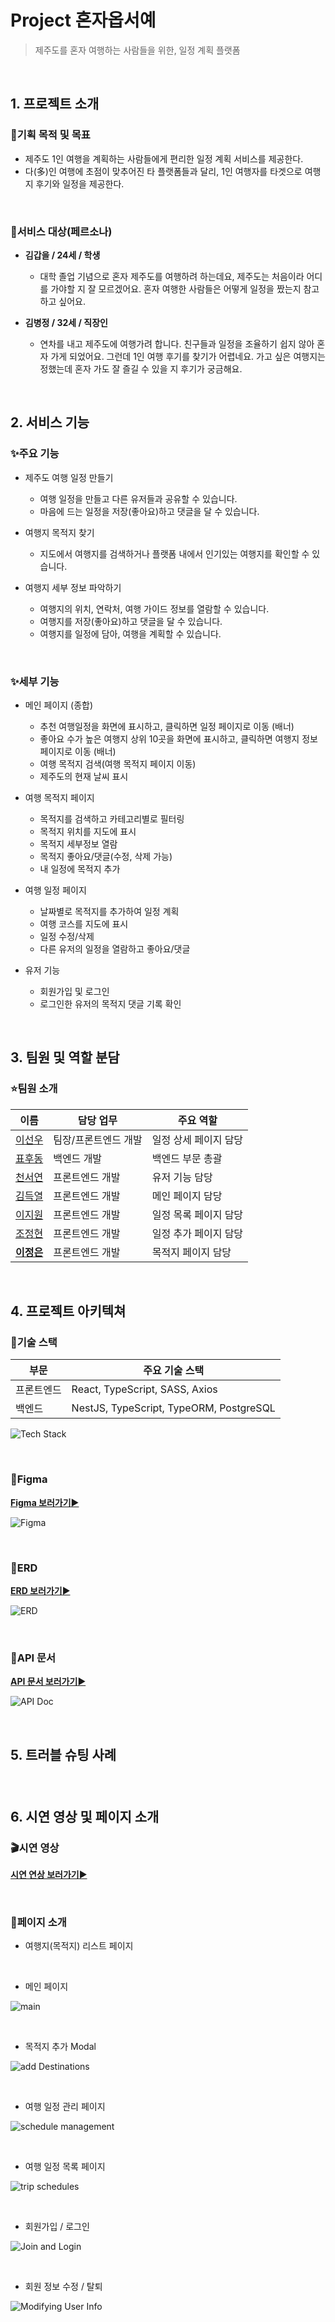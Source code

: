 # **Project 혼자옵서예**

> 제주도를 혼자 여행하는 사람들을 위한, 일정 계획 플랫폼

<br>

## **1. 프로젝트 소개**

### :dart:기획 목적 및 목표

- 제주도 1인 여행을 계획하는 사람들에게 편리한 일정 계획 서비스를 제공한다.
- 다(多)인 여행에 초점이 맞추어진 타 플랫폼들과 달리, 1인 여행자를 타겟으로 여행지 후기와 일정을 제공한다.

<br>

### :bust_in_silhouette:서비스 대상(페르소나)

- **김갑을 / 24세 / 학생**

  - 대학 졸업 기념으로 혼자 제주도를 여행하려 하는데요, 제주도는 처음이라 어디를 가야할 지 잘 모르겠어요.
    혼자 여행한 사람들은 어떻게 일정을 짰는지 참고하고 싶어요.

- **김병정 / 32세 / 직장인**
  - 연차를 내고 제주도에 여행가려 합니다. 친구들과 일정을 조율하기 쉽지 않아 혼자 가게 되었어요.
    그런데 1인 여행 후기를 찾기가 어렵네요. 가고 싶은 여행지는 정했는데 혼자 가도 잘 즐길 수 있을 지 후기가 궁금해요.

<br>

## **2. 서비스 기능**

### :sparkles:주요 기능

- 제주도 여행 일정 만들기

  - 여행 일정을 만들고 다른 유저들과 공유할 수 있습니다.
  - 마음에 드는 일정을 저장(좋아요)하고 댓글을 달 수 있습니다.

- 여행지 목적지 찾기

  - 지도에서 여행지를 검색하거나 플랫폼 내에서 인기있는 여행지를 확인할 수 있습니다.

- 여행지 세부 정보 파악하기
  - 여행지의 위치, 연락처, 여행 가이드 정보를 열람할 수 있습니다.
  - 여행지를 저장(좋아요)하고 댓글을 달 수 있습니다.
  - 여행지를 일정에 담아, 여행을 계획할 수 있습니다.

<br>

### :sparkles:세부 기능

- 메인 페이지 (종합)

  - 추천 여행일정을 화면에 표시하고, 클릭하면 일정 페이지로 이동 (배너)
  - 좋아요 수가 높은 여행지 상위 10곳을 화면에 표시하고, 클릭하면 여행지 정보 페이지로 이동 (배너)
  - 여행 목적지 검색(여행 목적지 페이지 이동)
  - 제주도의 현재 날씨 표시

- 여행 목적지 페이지

  - 목적지를 검색하고 카테고리별로 필터링
  - 목적지 위치를 지도에 표시
  - 목적지 세부정보 열람
  - 목적지 좋아요/댓글(수정, 삭제 가능)
  - 내 일정에 목적지 추가

- 여행 일정 페이지

  - 날짜별로 목적지를 추가하여 일정 계획
  - 여행 코스를 지도에 표시
  - 일정 수정/삭제
  - 다른 유저의 일정을 열람하고 좋아요/댓글

- 유저 기능
  - 회원가입 및 로그인
  - 로그인한 유저의 목적지 댓글 기록 확인

<br>

## **3. 팀원 및 역할 분담**

### :star:팀원 소개

| 이름                                         | 담당 업무            | 주요 역할             |
| -------------------------------------------- | -------------------- | --------------------- |
| [이선우](https://github.com/LL-SS)           | 팀장/프론트엔드 개발 | 일정 상세 페이지 담당 |
| [표후동](https://github.com/whoodongpyo)     | 백엔드 개발          | 백엔드 부문 총괄      |
| [천서연](https://github.com/icallitnewart)   | 프론트엔드 개발      | 유저 기능 담당        |
| [김득열](https://github.com/Returndusk)      | 프론트엔드 개발      | 메인 페이지 담당      |
| [이지원](https://github.com/LEEJW1953)       | 프론트엔드 개발      | 일정 목록 페이지 담당 |
| [조정현](https://github.com/whThswh)         | 프론트엔드 개발      | 일정 추가 페이지 담당 |
| [**이정은**](https://github.com/JeLee-river) | 프론트엔드 개발      | 목적지 페이지 담당    |

<br>

## **4. 프로젝트 아키텍쳐**

### :wrench:기술 스택

| 부문       | 주요 기술 스택                          |
| ---------- | --------------------------------------- |
| 프론트엔드 | React, TypeScript, SASS, Axios          |
| 백엔드     | NestJS, TypeScript, TypeORM, PostgreSQL |

![Tech Stack](https://honja-op-seo-yeah.s3.ap-northeast-2.amazonaws.com/TechStack.png)

<br>

### :art:Figma

[**Figma 보러가기**:arrow_forward:](https://www.figma.com/file/Nguyx3SVG4AOKmq6s26MPT/%ED%98%BC%EC%9E%90%EC%98%B5%EC%84%9C%EC%98%88?type=design&node-id=0%3A1&mode=design&t=5bxozBGXkF6s318W-1)

![Figma](https://honja-op-seo-yeah.s3.ap-northeast-2.amazonaws.com/Figma.png)

<br>

### :file_folder:ERD

[**ERD 보러가기**:arrow_forward:](https://www.erdcloud.com/d/evftoxqvi3z6B6og4)

![ERD](https://honja-op-seo-yeah.s3.ap-northeast-2.amazonaws.com/DBSchema.png)

<br>

### :page_with_curl:API 문서

[**API 문서 보러가기**:arrow_forward:](https://vvhooping.com/api-docs)

![API Doc](https://honja-op-seo-yeah.s3.ap-northeast-2.amazonaws.com/APIdoc.png)

<br>

## **5. 트러블 슈팅 사례**

###

<br>

## 6. 시연 영상 및 페이지 소개

### :clapper:시연 영상

[**시연 연상 보러가기**:arrow_forward:](https://youtu.be/GTEYbaXN4d0)

<br>

### :page_facing_up:페이지 소개

- 여행지(목적지) 리스트 페이지

<br>

- 메인 페이지

![main](https://honja-op-seo-yeah.s3.ap-northeast-2.amazonaws.com/main.gif)

<br>

- 목적지 추가 Modal

![add Destinations](https://honja-op-seo-yeah.s3.ap-northeast-2.amazonaws.com/AddDestinations.gif)

<br>

- 여행 일정 관리 페이지

![schedule management](https://honja-op-seo-yeah.s3.ap-northeast-2.amazonaws.com/ScheduleManagement.gif)

<br>

- 여행 일정 목록 페이지

![trip schedules](https://honja-op-seo-yeah.s3.ap-northeast-2.amazonaws.com/TripSchedule.gif)

<br>

- 회원가입 / 로그인

![Join and Login](https://honja-op-seo-yeah.s3.ap-northeast-2.amazonaws.com/JoinAndLogin.gif)

<br>

- 회원 정보 수정 / 탈퇴

![Modifying User Info](https://honja-op-seo-yeah.s3.ap-northeast-2.amazonaws.com/ModifyingUserInfo.gif)
